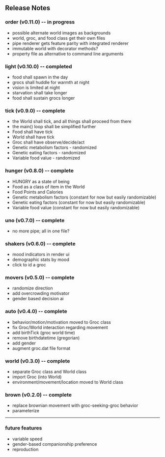 ## Release Notes

### order (v0.11.0) -- in progress
- possible alternate world images as backgrounds
- world, groc, and food class get their own files 
- pipe renderer gets feature parity with integrated renderer
- immutable world with decorator methods?
- property file as alternative to command line arguments

### light (v0.10.0) -- completed
- food shall spawn in the day
- grocs shall huddle for warmth at night
- vision is limited at night
- starvation shall take longer
- food shall sustain grocs longer

### tick (v0.9.0) -- complete

- the World shall tick, and all things shall proceed from there
- the main() loop shall be simplified further
- Food shall have tick
- World shall have tick
- Groc shall have observe/decide/act
- Genetic metabolism factors - randomized
- Genetic eating factors - randomized
- Variable food value - randomized

### hunger (v0.8.0) -- complete
 
- HUNGRY as a state of being
- Food as a class of item in the World
- Food Points and Calories
- Genetic metabolism factors (constant for now but easily randomizable)
- Genetic eating factors (constant for now but easily randomizable)
- Variable food value (constant for now but easily randomizable)

### uno (v0.7.0) -- complete

- no more pipe; all in one file? 

### shakers (v0.6.0) -- complete

- mood indicators in render ui
- demographic stats by mood
- click to id a groc

### movers (v0.5.0) -- complete

- randomize direction
- add overcrowding motivator
- gender based decision ai 

### auto (v0.4.0) -- complete

- behavior/motion/motivation moved to Groc class
- fix Groc/World interaction regarding movement
- add birthTick (groc world time)
- remove birthdatetime (gregorian)
- add gender
- augment groc.dat file format

### world (v0.3.0) -- complete

- separate Groc class and World class
- import Groc (into World)
- environment/movement/location moved to World class

### brown (v0.2.0) -- complete

- replace brownian movement with groc-seeking-groc behavior
- parameterize 


---


### future features
- variable speed
- gender-based companionship preference
- reproduction
